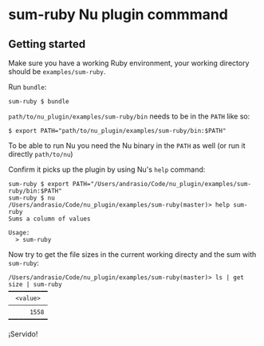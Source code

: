 # sum-ruby Nu plugin commmand

## Getting started

Make sure you have a working Ruby environment, your working directory should be `examples/sum-ruby`.

Run `bundle`:

```shell
sum-ruby $ bundle
```

`path/to/nu_plugin/examples/sum-ruby/bin` needs to be in the `PATH` like so:

```shell
$ export PATH="path/to/nu_plugin/examples/sum-ruby/bin:$PATH"
```

To be able to run Nu you need the Nu binary in the `PATH` as well (or run it directly `path/to/nu`)

Confirm it picks up the plugin by using Nu's `help` command:

```shell
sum-ruby $ export PATH="/Users/andrasio/Code/nu_plugin/examples/sum-ruby/bin:$PATH"
sum-ruby $ nu
/Users/andrasio/Code/nu_plugin/examples/sum-ruby(master)> help sum-ruby
Sums a column of values

Usage:
  > sum-ruby
```

Now try to get the file sizes in the current working directy and the sum with `sum-ruby`:

```shell
/Users/andrasio/Code/nu_plugin/examples/sum-ruby(master)> ls | get size | sum-ruby
━━━━━━━━━━━
  <value>
───────────
      1558
━━━━━━━━━━━
```

¡Servido!